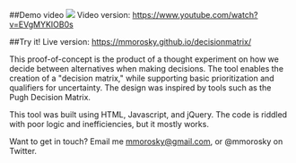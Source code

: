 ##Demo video
![](https://github.com/mmorosky/decisionmatrix/blob/master/images/GifTutorial.gif)
Video version: https://www.youtube.com/watch?v=EVgMYKIOB0s

##Try it!
Live version: https://mmorosky.github.io/decisionmatrix/

This proof-of-concept is the product of a thought experiment on how we decide between alternatives when making decisions. The tool enables the creation of a "decision matrix," while supporting basic prioritization and qualifiers for uncertainty. The design was inspired by tools such as the Pugh Decision Matrix. 
    
This tool was built using HTML, Javascript, and jQuery. The code is riddled with poor logic and inefficiencies, but it mostly works.
    
Want to get in touch? Email me mmorosky@gmail.com, or @mmorosky on Twitter.
